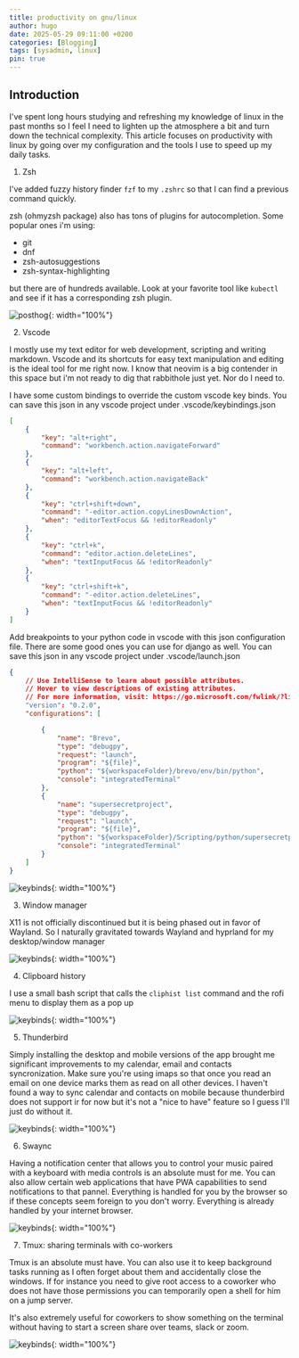 ```yaml
---
title: productivity on gnu/linux
author: hugo
date: 2025-05-29 09:11:00 +0200
categories: [Blogging]
tags: [sysadmin, linux]
pin: true
---
```


## Introduction

I've spent long hours studying and refreshing my knowledge of linux in the past months so I feel I need to lighten up the atmosphere a bit and turn down the technical complexity. This article focuses on productivity with linux by going over my configuration and the tools I use to speed up my daily tasks.

1. Zsh

  I've added fuzzy history finder ```fzf``` to my ```.zshrc``` so that I can find a previous command quickly. 

  zsh (ohmyzsh package) also has tons of plugins for autocompletion. Some popular ones i'm using: 

  - git
  - dnf
  - zsh-autosuggestions
  - zsh-syntax-highlighting

  but there are of hundreds available. Look at your favorite tool like ```kubectl``` and see if it has a corresponding zsh plugin. 

  ![posthog](/assets/img/posts/ohmyzsh.jpg){: width="100%"}


2. Vscode

  I mostly use my text editor for web development, scripting and writing markdown. Vscode and its shortcuts for easy text manipulation and editing is the ideal tool for me right now. I know that neovim is a big contender in this space but i'm not ready to dig that rabbithole just yet. Nor do I need to.

  I have some custom bindings to override the custom vscode key binds. You can save this json in any vscode project under .vscode/keybindings.json

  ```json
  [
      {
          "key": "alt+right",
          "command": "workbench.action.navigateForward"
      },
      {
          "key": "alt+left",
          "command": "workbench.action.navigateBack"
      },
      {
          "key": "ctrl+shift+down",
          "command": "-editor.action.copyLinesDownAction",
          "when": "editorTextFocus && !editorReadonly"
      },
      {
          "key": "ctrl+k",
          "command": "editor.action.deleteLines",
          "when": "textInputFocus && !editorReadonly"
      },
      {
          "key": "ctrl+shift+k",
          "command": "-editor.action.deleteLines",
          "when": "textInputFocus && !editorReadonly"
      }
  ]
  ```

  Add breakpoints to your python code in vscode with this json configuration file. There are some good ones you can use for django as well. You can save this json in any vscode project under .vscode/launch.json

  ```json
  {
      // Use IntelliSense to learn about possible attributes.
      // Hover to view descriptions of existing attributes.
      // For more information, visit: https://go.microsoft.com/fwlink/?linkid=830387
      "version": "0.2.0",
      "configurations": [

          {
              "name": "Brevo",
              "type": "debugpy",
              "request": "launch",
              "program": "${file}",
              "python": "${workspaceFolder}/brevo/env/bin/python",
              "console": "integratedTerminal"
          },
          {
              "name": "supersecretproject",
              "type": "debugpy",
              "request": "launch",
              "program": "${file}",
              "python": "${workspaceFolder}/Scripting/python/supersecretproject/env/bin/python",
              "console": "integratedTerminal"
          }
      ]
  }
  ```

  ![keybinds](/assets/img/posts/keybinds.gif){: width="100%"}

3. Window manager

  X11 is not officially discontinued but it is being phased out in favor of Wayland. So I naturally gravitated towards Wayland and hyprland for my desktop/window manager

  ![keybinds](/assets/img/posts/hyprland.gif){: width="100%"}

4. Clipboard history

  I use a small bash script that calls the ```cliphist list``` command and the rofi menu to display them as a pop up

  ![keybinds](/assets/img/posts/clipboard.gif){: width="100%"}

5. Thunderbird

  Simply installing the desktop and mobile versions of the app brought me significant improvements to my calendar, email and contacts syncronization. Make sure you're using imaps so that once you read an email on one device marks them as read on all other devices. I haven't found a way to sync calendar and contacts on mobile because thunderbird does not support ir for now but it's not a "nice to have" feature so I guess I'll just do without it.

  ![keybinds](/assets/img/posts/thunderbird.gif){: width="100%"}


6. Swaync

  Having a notification center that allows you to control your music paired with a keyboard with media controls is an absolute must for me. You can also allow certain web applications that have PWA capabilities to send notifications to that pannel. Everything is handled for you by the browser so if these concepts seem foreign to you don't worry. Everything is already handled by your internet browser. 

  ![keybinds](/assets/img/posts/swaync.gif){: width="100%"}


7. Tmux: sharing terminals with co-workers

  Tmux is an absolute must have. You can also use it to keep background tasks running as I often forget about them and accidentally close the windows. If for instance you need to give root access to a coworker who does not have those permissions you can temporarily open a shell for him on a jump server. 


  It's also extremely useful for coworkers to show something on the terminal without having to start a screen share over teams, slack or zoom. 

  ![keybinds](/assets/img/posts/tmux.gif){: width="100%"}
